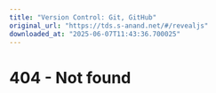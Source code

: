 ```yaml
---
title: "Version Control: Git, GitHub"
original_url: "https://tds.s-anand.net/#/revealjs"
downloaded_at: "2025-06-07T11:43:36.700025"
---
```


404 - Not found
===============